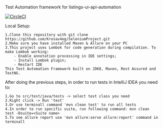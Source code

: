 Test Automation framework for listings-ui-api-automation

[![CircleCI](https://dl.circleci.com/status-badge/img/gh/Krosav4eg/SeleniumProject/tree/master.svg?style=shield)](https://dl.circleci.com/status-badge/redirect/gh/Krosav4eg/SeleniumProject/tree/master)

Local Setup:

    1.Clone this repository with git clone https://github.com/Krosav4eg/SeleniumProject.git
    2.Make sure you have installed Maven & Allure on your PC
    3.This project uses Lombok for code generation during compilation. To make Lombok working:
        - Enable annotation processing in IDE settings;
        - Install Lombok plugin;
        - Restart IDE
    This Test Automation Framework built on JDK8, Maven, Rest Assured and TestNG.

After doing the previous steps, in order to run tests in IntelliJ IDEA you need to:

    1.Go to src/test/java/tests -> select test class you need
    2.Right click -> Run 'test'
    3.Or use terminall command 'mvn clean test' to run all tests 
    4.In order to run specific suite, run following command: mvn clean test -Dsuite=<Suite name>
    5.To see allure report use 'mvn allure:serve allure:report' command in terminall